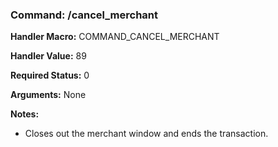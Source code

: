 ### Command: /cancel_merchant

**Handler Macro:** COMMAND_CANCEL_MERCHANT

**Handler Value:** 89

**Required Status:** 0

**Arguments:**
None

**Notes:**
- Closes out the merchant window and ends the transaction.